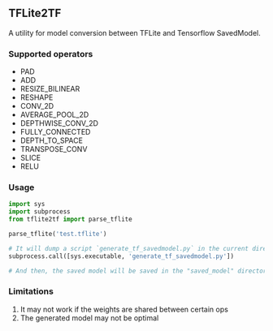## TFLite2TF

A utility for model conversion between TFLite and Tensorflow SavedModel.

### Supported operators
- PAD
- ADD
- RESIZE_BILINEAR
- RESHAPE
- CONV_2D
- AVERAGE_POOL_2D
- DEPTHWISE_CONV_2D
- FULLY_CONNECTED
- DEPTH_TO_SPACE
- TRANSPOSE_CONV
- SLICE
- RELU

### Usage
```py
import sys
import subprocess
from tflite2tf import parse_tflite

parse_tflite('test.tflite')

# It will dump a script `generate_tf_savedmodel.py` in the current directory.
subprocess.call([sys.executable, 'generate_tf_savedmodel.py'])

# And then, the saved model will be saved in the "saved_model" directory.
```

### Limitations
1. It may not work if the weights are shared between certain ops
2. The generated model may not be optimal

